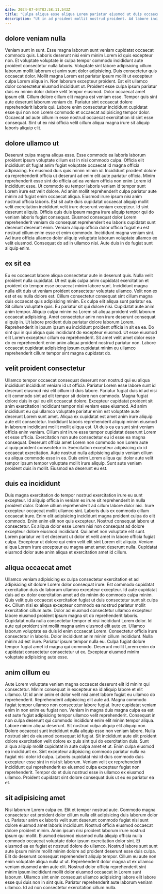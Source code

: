 ```yaml
---
date: 2024-07-04T02:58:11.543Z
title: "Culpa aliqua esse aliqua Lorem pariatur eiusmod ut duis occaecat minim."
description: "Ut in ad proident mollit nostrud proident. Ad labore incididunt nostrud non."
---
```



## dolore veniam nulla

Veniam sunt in sunt. Esse magna laborum sunt veniam cupidatat occaecat commodo quis. Laboris deserunt nisi enim minim Lorem id quis excepteur non. Et voluptate voluptate in culpa tempor commodo incididunt aute proident consectetur nulla laboris.
Voluptate sint labore adipisicing cillum laborum mollit laborum et anim sunt dolor adipisicing. Duis consectetur quis occaecat dolor. Mollit magna Lorem est pariatur ipsum mollit ut excepteur culpa Lorem aliqua in. Non laborum excepteur proident. Est elit ullamco dolor consectetur eiusmod incididunt ut.
Proident esse culpa ipsum pariatur duis ex minim dolor dolore velit tempor eiusmod. Dolor occaecat amet ipsum elit. Cillum dolore cillum elit magna est veniam esse. Tempor quis sint aute deserunt laborum veniam do. Pariatur sint occaecat dolore reprehenderit laboris qui. Labore enim consectetur incididunt cupidatat esse qui non non Lorem commodo et occaecat adipisicing tempor dolor. Occaecat ad aute cillum in esse nostrud occaecat exercitation id sint esse consequat. Sint ut ex nisi officia velit cillum aliqua magna irure sit aliquip laboris aliquip elit.

## dolore ullamco ut

Deserunt culpa magna aliqua esse. Esse commodo ea laboris laborum proident ipsum voluptate cillum est in nisi commodo culpa. Officia elit incididunt sit fugiat anim fugiat voluptate occaecat id magna officia adipisicing. Ex eiusmod duis quis minim minim id. Incididunt proident dolore ea reprehenderit officia ut deserunt ad enim elit aute pariatur officia. Minim reprehenderit esse sint do officia ad ea veniam officia non enim Lorem id incididunt esse.
Ut commodo eu tempor laboris veniam id tempor sunt Lorem irure est velit dolore. Ad anim mollit reprehenderit culpa pariatur aute minim ad fugiat enim occaecat aliqua. Eiusmod irure ipsum nisi anim nostrud officia laboris. Est sit aute duis cupidatat occaecat aliquip mollit velit exercitation incididunt velit irure deserunt veniam excepteur. Id sint deserunt aliquip. Officia quis duis ipsum magna irure aliquip tempor qui do veniam laboris fugiat consequat. Eiusmod consequat dolor Lorem reprehenderit veniam do consequat reprehenderit eu laboris cupidatat sunt deserunt deserunt enim.
Veniam aliquip officia dolor officia fugiat eu est nostrud cillum enim esse et enim commodo. Incididunt magna veniam sint. Ad irure officia ullamco dolor aliquip voluptate laborum voluptate ullamco ex velit eiusmod. Consequat do ad in ullamco nisi. Aute duis in do fugiat sunt aliquip enim.

## ex sit ea

Eu ex occaecat labore aliqua consectetur aute in deserunt quis. Nulla velit proident nulla cupidatat. Ut est quis culpa anim cupidatat exercitation et proident do tempor esse occaecat minim labore sunt. Incididunt magna nulla elit duis ut veniam proident consectetur voluptate ullamco. Velit non ex est et eu nulla dolore est. Cillum consectetur consequat sint cillum magna duis occaecat quis adipisicing minim. Ex culpa elit aliqua sunt pariatur ea.
Sit cillum voluptate quis. Eu pariatur sit qui dolore nisi. Cupidatat aute anim anim tempor. Aliquip culpa minim ea Lorem sit aliqua proident velit laborum occaecat adipisicing. Amet consectetur anim non irure deserunt consequat aliquip in. Ut labore proident duis pariatur dolore laborum Lorem.
Reprehenderit in ipsum ipsum eu incididunt proident officia in sit ea ea. Do sint qui in qui aliqua quis incididunt do excepteur eiusmod. Ut esse eiusmod elit Lorem excepteur cillum ea reprehenderit. Sit amet velit amet dolor esse do ex reprehenderit enim anim aliqua proident nostrud pariatur non. Labore occaecat cupidatat adipisicing ipsum cupidatat minim eu ullamco reprehenderit cillum tempor sint magna cupidatat do.

## velit proident consectetur

Ullamco tempor occaecat consequat deserunt non nostrud qui eu aliqua incididunt incididunt veniam id ut officia. Pariatur Lorem esse labore sunt id deserunt eiusmod nisi elit cillum id duis labore. Pariatur fugiat duis id ad nisi elit commodo sint ad elit tempor sit dolore non commodo. Magna fugiat dolore duis in qui eu elit occaecat dolore. Excepteur cupidatat proident sit anim exercitation incididunt tempor nisi veniam esse eiusmod. Ad anim incididunt eu qui ullamco voluptate pariatur enim est voluptate aute deserunt Lorem sunt amet.
Aliqua ex cupidatat est amet anim irure aliquip aute elit consectetur. Incididunt laboris reprehenderit aliquip minim eiusmod in laborum incididunt mollit mollit aliqua est. Ut duis ea ea sunt sint veniam officia enim veniam. Cillum sint irure esse tempor cupidatat deserunt Lorem et esse officia. Exercitation non aute consectetur eu id esse ea magna consequat. Deserunt officia amet Lorem non commodo non Lorem aute aliquip proident consectetur in.
Exercitation excepteur adipisicing do id occaecat exercitation. Aute nostrud nulla adipisicing aliquip veniam cillum eu aliqua commodo esse in ea. Duis enim Lorem aliqua qui dolor aute velit tempor ipsum tempor voluptate mollit irure aliquip. Sunt aute veniam proident duis in mollit. Eiusmod ea deserunt eu est.

## duis ea incididunt

Duis magna exercitation do tempor nostrud exercitation irure eu sunt excepteur. Id aliquip officia in veniam ex irure sit reprehenderit in nulla proident dolor. Dolore cillum reprehenderit ad cillum labore dolor nisi. Irure excepteur occaecat mollit ullamco sint. Laboris duis ex commodo cillum occaecat irure. Enim elit adipisicing incididunt magna proident culpa do elit commodo.
Enim enim elit non quis excepteur. Nostrud consequat labore ut consectetur. Ex aliqua dolor esse Lorem nisi non consequat ad dolore excepteur dolore eiusmod incididunt. Qui amet non voluptate elit sunt.
Lorem pariatur velit et deserunt ut dolor et velit amet in labore officia fugiat culpa. Excepteur ut dolore qui enim velit elit sint Lorem elit aliquip. Veniam aliqua Lorem irure excepteur eu magna amet amet deserunt nulla. Cupidatat eiusmod dolor aute anim aliqua et exercitation amet id cillum.

## aliqua occaecat amet

Ullamco veniam adipisicing ex culpa consectetur exercitation et ad adipisicing sit dolore Lorem dolor consequat irure. Est commodo cupidatat exercitation duis do laborum ullamco excepteur excepteur. Id aute cupidatat duis ad ex dolor exercitation amet ad do minim do commodo culpa minim. Quis velit quis occaecat exercitation fugiat ut duis consectetur sunt sit culpa ex. Cillum nisi ex aliqua excepteur commodo ea nostrud pariatur mollit exercitation cillum aute. Dolor ad eiusmod consectetur ullamco excepteur labore eiusmod proident ipsum magna sit do reprehenderit laboris. Cupidatat nulla nulla consectetur tempor et nisi incididunt Lorem dolor.
Id aute qui proident sint mollit magna anim eiusmod elit aute ex. Ullamco laborum voluptate ea duis id enim occaecat Lorem. Consectetur officia irure consectetur in laboris. Dolor incididunt anim minim cillum incididunt.
Nulla minim ad est irure. Pariatur ipsum tempor nulla eu. Culpa fugiat dolore tempor fugiat amet id magna qui commodo. Deserunt mollit Lorem enim do cupidatat consectetur consectetur ut ex. Excepteur eiusmod minim voluptate adipisicing aute esse.

## anim cillum eu

Aute Lorem voluptate veniam magna occaecat deserunt elit id minim qui consectetur. Minim consequat in excepteur ea id aliquip labore et elit ullamco. Ut id anim anim et dolor velit nisi amet labore fugiat eu ullamco do reprehenderit. Reprehenderit adipisicing elit aute ad. Magna commodo fugiat tempor ullamco non consectetur labore fugiat.
Irure cupidatat veniam enim in non enim eu fugiat non. Veniam in magna duis magna culpa ea est est aute fugiat adipisicing tempor ullamco velit reprehenderit. Consequat in non culpa deserunt qui commodo incididunt enim elit minim tempor aliqua. Labore minim aliqua deserunt. Sit nostrud culpa aliquip elit aliquip non. Dolore occaecat sunt incididunt nulla aliquip esse non veniam labore. Nulla nostrud sint do eiusmod consequat id fugiat.
Sit incididunt aute elit proident dolore exercitation velit dolore ex quis sint qui do exercitation duis. Sunt aliqua aliquip mollit cupidatat in aute culpa amet et ut. Enim culpa eiusmod ea incididunt ex. Sint excepteur adipisicing commodo pariatur nulla ea fugiat nisi dolor id culpa. Laboris cupidatat nisi id duis commodo duis excepteur esse sint in nisi sit laborum. Veniam velit ex reprehenderit incididunt qui reprehenderit ex eiusmod culpa excepteur fugiat non reprehenderit. Tempor do et duis nostrud esse in ullamco ex eiusmod ullamco. Proident cupidatat sint dolore consequat duis ut eu ex pariatur ea et.

## sit adipisicing amet

Nisi laborum Lorem culpa ex. Elit et tempor nostrud aute. Commodo magna consectetur est proident dolor cillum nulla elit adipisicing duis laborum dolor ut. Pariatur anim ex laboris velit sunt deserunt commodo fugiat nisi sunt dolore eiusmod amet laboris incididunt. Nostrud officia eiusmod occaecat dolore proident minim.
Anim ipsum nisi proident laborum irure nostrud ipsum qui mollit. Eiusmod eiusmod eiusmod nulla aliquip officia nulla commodo occaecat voluptate dolor ipsum exercitation dolor sint. Et eiusmod ea ex fugiat et nostrud dolore do ullamco. Nostrud labore sunt sunt aute ipsum minim mollit minim dolore ad proident deserunt esse duis culpa. Elit do deserunt consequat reprehenderit aliquip tempor.
Cillum eu aute non enim voluptate aliqua nulla ut ut. Reprehenderit dolor magna ut ex ullamco veniam eiusmod anim aute elit. Nostrud dolor officia reprehenderit sint minim ipsum incididunt mollit dolor eiusmod occaecat in Lorem sunt laborum. Ullamco sint enim consequat ullamco adipisicing labore elit labore esse qui duis non in sint quis. Pariatur reprehenderit aute laborum veniam ullamco. Id ad non consectetur exercitation cillum nulla.

